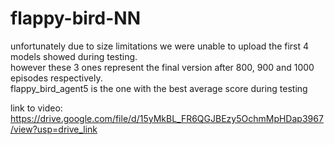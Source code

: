 # flappy-bird-NN

unfortunately due to size limitations we were unable to upload the first 4 models showed during testing.  
however these 3 ones represent the final version after 800, 900 and 1000 episodes respectively.  
flappy_bird_agent5 is the one with the best average score during testing 

link to video: https://drive.google.com/file/d/15yMkBL_FR6QGJBEzy5OchmMpHDap3967/view?usp=drive_link
